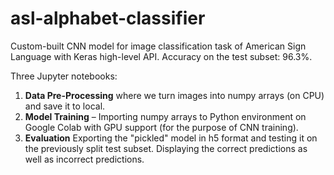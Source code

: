 # asl-alphabet-classifier
Custom-built CNN model for image classification task of American Sign Language with Keras high-level API.
Accuracy on the test subset: 96.3%.

Three Jupyter notebooks:
1. **Data Pre-Processing** where we turn images into numpy arrays (on CPU) and save it to local.
2. **Model Training** – Importing numpy arrays to Python environment on Google Colab with GPU support (for the purpose of CNN training).
3. **Evaluation** Exporting the "pickled" model in h5 format and testing it on the previously split test subset. Displaying the correct predictions as well as incorrect predictions.
